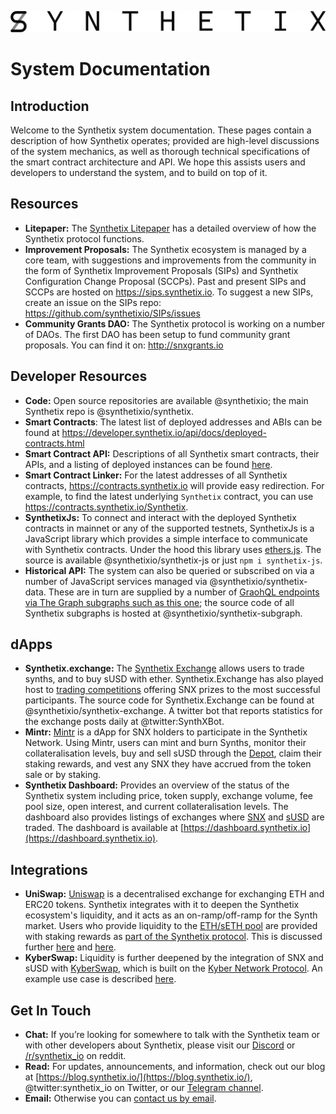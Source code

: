 ![Synthetix](img/logos/synthetix_text_logo.png)

# System Documentation

## Introduction

Welcome to the Synthetix system documentation. These pages contain a description of how Synthetix operates; provided are high-level discussions of the system mechanics, as well as thorough technical specifications of the smart contract architecture and API. We hope this assists users and developers to understand the system, and to build on top of it.

## Resources

- **Litepaper:** The [Synthetix Litepaper](https://www.synthetix.io/uploads/synthetix_litepaper.pdf) has a detailed overview of how the Synthetix protocol functions.
- **Improvement Proposals:** The Synthetix ecosystem is managed by a core team, with suggestions and improvements from the community in the form of Synthetix Improvement Proposals (SIPs) and Synthetix Configuration Change Proposal (SCCPs). Past and present SIPs and SCCPs are hosted on https://sips.synthetix.io. To suggest a new SIPs, create an issue on the SIPs repo: https://github.com/synthetixio/SIPs/issues
- **Community Grants DAO:** The Synthetix protocol is working on a number of DAOs. The first DAO has been setup to fund community grant proposals. You can find it on: http://snxgrants.io

## Developer Resources

- **Code:** Open source repositories are available @synthetixio; the main Synthetix repo is @synthetixio/synthetix.
- **Smart Contracts**: The latest list of deployed addresses and ABIs can be found at https://developer.synthetix.io/api/docs/deployed-contracts.html
- **Smart Contract API:** Descriptions of all Synthetix smart contracts, their APIs, and a listing of deployed instances can be found [here](contracts).
- **Smart Contract Linker:** For the latest addresses of all Synthetix contracts, https://contracts.synthetix.io will provide easy redirection. For example, to find the latest underlying `Synthetix` contract, you can use https://contracts.synthetix.io/Synthetix.
- **SynthetixJs:** To connect and interact with the deployed Synthetix contracts in mainnet or any of the supported testnets, SynthetixJs is a JavaScript library which provides a simple interface to communicate with Synthetix contracts. Under the hood this library uses [ethers.js](https://github.com/ethers-io/ethers.js). The source is available @synthetixio/synthetix-js or just `npm i synthetix-js`.
- **Historical API:** The system can also be queried or subscribed on via a number of JavaScript services managed via @synthetixio/synthetix-data. These are in turn are supplied by a number of [GraohQL endpoints via The Graph subgraphs such as this one](https://thegraph.com/explorer/subgraph/synthetixio-team/synthetix); the source code of all Synthetix subgraphs is hosted at @synthetixio/synthetix-subgraph.

## dApps

- **Synthetix.exchange:** The [Synthetix Exchange](https://www.synthetix.io/products/exchange) allows users to trade synths, and to buy sUSD with ether. Synthetix.Exchange has also played host to [trading competitions](https://blog.synthetix.io/synthetix-exchange-trading-competition-v3/) offering SNX prizes to the most successful participants. The source code for Synthetix.Exchange can be found at @synthetixio/synthetix-exchange. A twitter bot that reports statistics for the exchange posts daily at @twitter:SynthXBot.
- **Mintr:** [Mintr](https://www.synthetix.io/products/mintr) is a dApp for SNX holders to participate in the Synthetix Network. Using Mintr, users can mint and burn Synths, monitor their collateralisation levels, buy and sell sUSD through the [Depot](contracts/Depot.md), claim their staking rewards, and vest any SNX they have accrued from the token sale or by staking.
- **Synthetix Dashboard:** Provides an overview of the status of the Synthetix system including price, token supply, exchange volume, fee pool size, open interest, and current collateralisation levels. The dashboard also provides listings of exchanges where [SNX](https://dashboard.synthetix.io/buy-snx) and [sUSD](https://dashboard.synthetix.io/buy-susd) are traded. The dashboard is available at [https://dashboard.synthetix.io](https://dashboard.synthetix.io).

## Integrations

- **UniSwap:** [Uniswap](https://uniswap.io/) is a decentralised exchange for exchanging ETH and ERC20 tokens. Synthetix integrates with it to deepen the Synthetix ecosystem's liquidity, and it acts as an on-ramp/off-ramp for the Synth market. Users who provide liquidity to the [ETH/sETH pool](https://uniswap.exchange/swap/0x42456D7084eacF4083f1140d3229471bbA2949A8) are provided with staking rewards as [part of the Synthetix protocol](https://sips.synthetix.io/sips/sip-8). This is discussed further [here](https://blog.synthetix.io/uniswap-seth-pool-incentives/) and [here](https://blog.synthetix.io/snx-arbitrage-pool/).
- **KyberSwap:** Liquidity is further deepened by the integration of SNX and sUSD with [KyberSwap](https://kyberswap.com/swap/eth-snx), which is built on the [Kyber Network Protocol](https://kyber.network/). An example use case is described [here](https://blog.synthetix.io/snx-liquidity-has-been-added-to-kyberswap/).

## Get In Touch

- **Chat:** If you’re looking for somewhere to talk with the Synthetix team or with other developers about Synthetix, please visit our [Discord](https://discordapp.com/invite/AEdUHzt) or [/r/synthetix_io](https://reddit.com/r/synthetix_io) on reddit.
- **Read:** For updates, announcements, and information, check out our blog at [https://blog.synthetix.io/](https://blog.synthetix.io/), @twitter:synthetix_io on Twitter, or our [Telegram channel](https://t.me/havven_news).
- **Email:** Otherwise you can [contact us by email](https://www.synthetix.io/contact-us).
